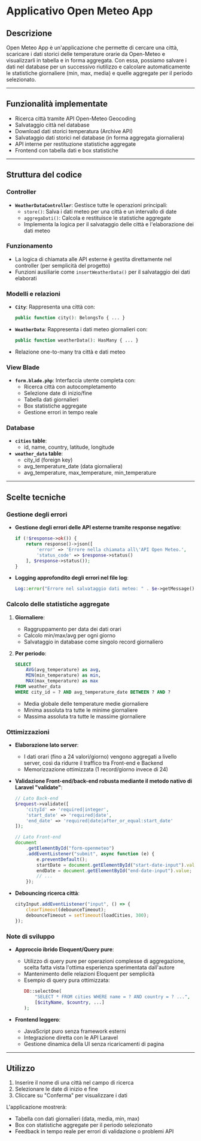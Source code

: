 # Applicativo Open Meteo App

## Descrizione

Open Meteo App è un'applicazione che permette di cercare una città, scaricare i dati storici delle temperature orarie da Open-Meteo e visualizzarli in tabella e in forma aggregata. Con essa, possiamo salvare i dati nel database per un successivo riutilizzo e calcolare automaticamente le statistiche giornaliere (min, max, media) e quelle aggregate per il periodo selezionato.

---

## Funzionalità implementate

-   Ricerca città tramite API Open-Meteo Geocoding
-   Salvataggio città nel database
-   Download dati storici temperatura (Archive API)
-   Salvataggio dati storici nel database (in forma aggregata giornaliera)
-   API interne per restituzione statistiche aggregate
-   Frontend con tabella dati e box statistiche

---

## Struttura del codice

### Controller

-   **`WeatherDataController`**: Gestisce tutte le operazioni principali:
    -   `store()`: Salva i dati meteo per una città e un intervallo di date
    -   `aggregaDati()`: Calcola e restituisce le statistiche aggregate
    -   Implementa la logica per il salvataggio delle città e l'elaborazione dei dati meteo

### Funzionamento

-   La logica di chiamata alle API esterne è gestita direttamente nel controller (per semplicità del progetto)
-   Funzioni ausiliarie come `insertWeatherData()` per il salvataggio dei dati elaborati

### Modelli e relazioni

-   **`City`**: Rappresenta una città con:
    ```php
    public function city(): BelongsTo { ... }
    ```
-   **`WeatherData`**: Rappresenta i dati meteo giornalieri con:
    ```php
    public function weatherData(): HasMany { ... }
    ```
-   Relazione one-to-many tra città e dati meteo

### View Blade

-   **`form.blade.php`**: Interfaccia utente completa con:
    -   Ricerca città con autocompletamento
    -   Selezione date di inizio/fine
    -   Tabella dati giornalieri
    -   Box statistiche aggregate
    -   Gestione errori in tempo reale

### Database

-   **`cities` table**:
    -   id, name, country, latitude, longitude
-   **`weather_data` table**:
    -   city_id (foreign key)
    -   avg_temperature_date (data giornaliera)
    -   avg_temperature, max_temperature, min_temperature

---

## Scelte tecniche

### Gestione degli errori

-   **Gestione degli errori delle API esterne tramite response negativo**:
    ```php
    if (!$response->ok()) {
        return response()->json([
            'error' => 'Errore nella chiamata all\'API Open Meteo.',
            'status_code' => $response->status()
        ], $response->status());
    }
    ```
-   **Logging approfondito degli errori nel file log**:
    ```php
    Log::error("Errore nel salvataggio dati meteo: " . $e->getMessage());
    ```

### Calcolo delle statistiche aggregate

1. **Giornaliere**:

    - Raggruppamento per data dei dati orari
    - Calcolo min/max/avg per ogni giorno
    - Salvataggio in database come singolo record giornaliero

2. **Per periodo**:
    ```sql
    SELECT
        AVG(avg_temperature) as avg,
        MIN(min_temperature) as min,
        MAX(max_temperature) as max
    FROM weather_data
    WHERE city_id = ? AND avg_temperature_date BETWEEN ? AND ?
    ```
    - Media globale delle temperature medie giornaliere
    - Minima assoluta tra tutte le minime giornaliere
    - Massima assoluta tra tutte le massime giornaliere

### Ottimizzazioni

-   **Elaborazione lato server**:

    -   I dati orari (fino a 24 valori/giorno) vengono aggregati a livello server, così da ridurre il traffico tra Front-end e Backend
    -   Memorizzazione ottimizzata (1 record/giorno invece di 24)

-   **Validazione Front-end/back-end robusta mediante il metodo nativo di Laravel "validate"**:

    ```php
    // Lato Back-end
    $request->validate([
        'cityId' => 'required|integer',
        'start_date' => 'required|date',
        'end_date' => 'required|date|after_or_equal:start_date'
    ]);
    ```

    ```javascript
    // Lato Front-end
    document
        .getElementById("form-openmeteo")
        .addEventListener("submit", async function (e) {
            e.preventDefault();
            startDate = document.getElementById("start-date-input").value;
            endDate = document.getElementById("end-date-input").value;
            // ...
        });
    ```

-   **Debouncing ricerca città**:
    ```javascript
    cityInput.addEventListener("input", () => {
        clearTimeout(debounceTimeout);
        debounceTimeout = setTimeout(loadCities, 300);
    });
    ```

### Note di sviluppo

-   **Approccio ibrido Eloquent/Query pure**:

    -   Utilizzo di query pure per operazioni complesse di aggregazione, scelta fatta vista l'ottima esperienza sperimentata dall'autore
    -   Mantenimento delle relazioni Eloquent per semplicità
    -   Esempio di query pura ottimizzata:
        ```php
        DB::selectOne(
            "SELECT * FROM cities WHERE name = ? AND country = ? ...",
            [$cityName, $country, ...]
        );
        ```

-   **Frontend leggero**:

    -   JavaScript puro senza framework esterni
    -   Integrazione diretta con le API Laravel
    -   Gestione dinamica della UI senza ricaricamenti di pagina

---

## Utilizzo

1. Inserire il nome di una città nel campo di ricerca
2. Selezionare le date di inizio e fine
3. Cliccare su "Conferma" per visualizzare i dati

L'applicazione mostrerà:

-   Tabella con dati giornalieri (data, media, min, max)
-   Box con statistiche aggregate per il periodo selezionato
-   Feedback in tempo reale per errori di validazione o problemi API
